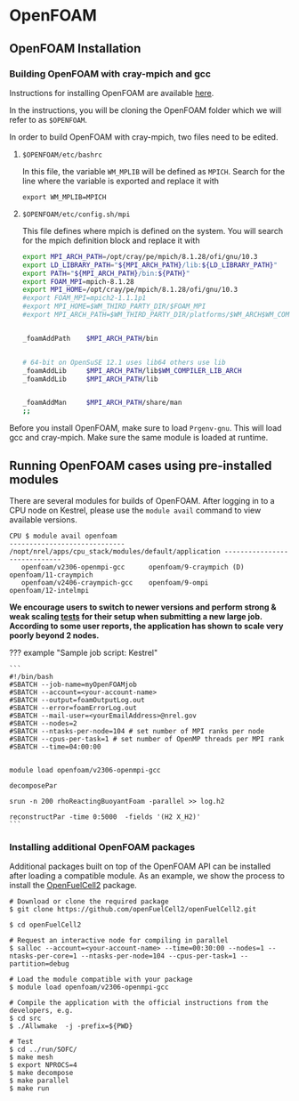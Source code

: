 # OpenFOAM

## OpenFOAM Installation 

### Building OpenFOAM with cray-mpich and gcc 

Instructions for installing OpenFOAM are available [here](https://openfoam.org/download/source/).

In the instructions, you will be cloning the OpenFOAM folder which we will refer to as `$OPENFOAM`.

In order to build OpenFOAM with cray-mpich, two files need to be edited.

1. `$OPENFOAM/etc/bashrc`

    In this file, the variable `WM_MPLIB` will be defined as `MPICH`. 
    Search for the line where the variable is exported and replace it with 

    ```
    export WM_MPLIB=MPICH
    ```

1. `$OPENFOAM/etc/config.sh/mpi`

    This file defines where mpich is defined on the system. 
    You will search for the mpich definition block and replace it with 

    ```bash
    export MPI_ARCH_PATH=/opt/cray/pe/mpich/8.1.28/ofi/gnu/10.3
    export LD_LIBRARY_PATH="${MPI_ARCH_PATH}/lib:${LD_LIBRARY_PATH}"
    export PATH="${MPI_ARCH_PATH}/bin:${PATH}"
    export FOAM_MPI=mpich-8.1.28
    export MPI_HOME=/opt/cray/pe/mpich/8.1.28/ofi/gnu/10.3
    #export FOAM_MPI=mpich2-1.1.1p1
    #export MPI_HOME=$WM_THIRD_PARTY_DIR/$FOAM_MPI
    #export MPI_ARCH_PATH=$WM_THIRD_PARTY_DIR/platforms/$WM_ARCH$WM_COMPILER/$FOAM_MPI


    _foamAddPath    $MPI_ARCH_PATH/bin


    # 64-bit on OpenSuSE 12.1 uses lib64 others use lib
    _foamAddLib     $MPI_ARCH_PATH/lib$WM_COMPILER_LIB_ARCH
    _foamAddLib     $MPI_ARCH_PATH/lib


    _foamAddMan     $MPI_ARCH_PATH/share/man
    ;;
    ```

Before you install OpenFOAM, make sure to load `Prgenv-gnu`.
This will load gcc and cray-mpich. 
Make sure the same module is loaded at runtime.

<!-- ## OpenFOAM on Kestrel -->

## Running OpenFOAM cases using pre-installed modules

There are several modules for builds of OpenFOAM. After logging in to a CPU node on Kestrel, please use the `module avail` command to view available versions. 

```
CPU $ module avail openfoam
----------------------------- /nopt/nrel/apps/cpu_stack/modules/default/application -----------------------------
   openfoam/v2306-openmpi-gcc      openfoam/9-craympich (D)    openfoam/11-craympich
   openfoam/v2406-craympich-gcc    openfoam/9-ompi             openfoam/12-intelmpi
```

**We encourage users to switch to newer versions and perform strong & weak scaling [tests](https://hpc-wiki.info/hpc/Scaling) for their setup when submitting a new large job. According to some user reports, the application has shown to scale very poorly beyond 2 nodes.**

??? example "Sample job script: Kestrel"


    ```
    #!/bin/bash
    #SBATCH --job-name=myOpenFOAMjob
    #SBATCH --account=<your-account-name>
    #SBATCH --output=foamOutputLog.out
    #SBATCH --error=foamErrorLog.out
    #SBATCH --mail-user=<yourEmailAddress>@nrel.gov 
    #SBATCH --nodes=2
    #SBATCH --ntasks-per-node=104 # set number of MPI ranks per node
    #SBATCH --cpus-per-task=1 # set number of OpenMP threads per MPI rank
    #SBATCH --time=04:00:00
    
    
    module load openfoam/v2306-openmpi-gcc

    decomposePar

    srun -n 200 rhoReactingBuoyantFoam -parallel >> log.h2

    reconstructPar -time 0:5000  -fields '(H2 X_H2)'
    ```

### Installing additional OpenFOAM packages

Additional packages built on top of the OpenFOAM API can be installed after loading a compatible module. As an example, we show the process to install the [OpenFuelCell2](https://github.com/openFuelCell2/openFuelCell2) package.
```
# Download or clone the required package
$ git clone https://github.com/openFuelCell2/openFuelCell2.git

$ cd openFuelCell2

# Request an interactive node for compiling in parallel
$ salloc --account=<your-account-name> --time=00:30:00 --nodes=1 --ntasks-per-core=1 --ntasks-per-node=104 --cpus-per-task=1 --partition=debug

# Load the module compatible with your package
$ module load openfoam/v2306-openmpi-gcc

# Compile the application with the official instructions from the developers, e.g.
$ cd src
$ ./Allwmake  -j -prefix=${PWD}

# Test
$ cd ../run/SOFC/
$ make mesh
$ export NPROCS=4
$ make decompose
$ make parallel
$ make run
```